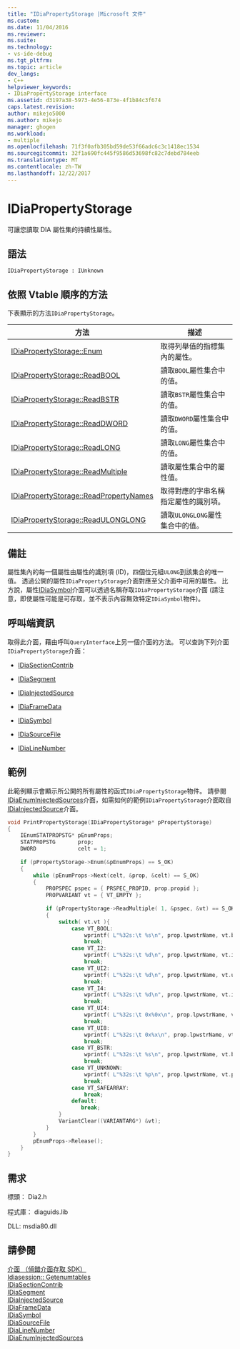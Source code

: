 ```yaml
---
title: "IDiaPropertyStorage |Microsoft 文件"
ms.custom: 
ms.date: 11/04/2016
ms.reviewer: 
ms.suite: 
ms.technology:
- vs-ide-debug
ms.tgt_pltfrm: 
ms.topic: article
dev_langs:
- C++
helpviewer_keywords:
- IDiaPropertyStorage interface
ms.assetid: d3197a38-5973-4e56-873e-4f1b84c3f674
caps.latest.revision: 
author: mikejo5000
ms.author: mikejo
manager: ghogen
ms.workload:
- multiple
ms.openlocfilehash: 71f3f0afb305bd59de53f66adc6c3c1418ec1534
ms.sourcegitcommit: 32f1a690fc445f9586d53698fc82c7debd784eeb
ms.translationtype: MT
ms.contentlocale: zh-TW
ms.lasthandoff: 12/22/2017
---
```

# <a name="idiapropertystorage"></a>IDiaPropertyStorage
可讓您讀取 DIA 屬性集的持續性屬性。  
  
## <a name="syntax"></a>語法  
  
```  
IDiaPropertyStorage : IUnknown  
```  
  
## <a name="methods-in-vtable-order"></a>依照 Vtable 順序的方法  
 下表顯示的方法`IDiaPropertyStorage`。  
  
|方法|描述|  
|------------|-----------------|  
|[IDiaPropertyStorage::Enum](../../debugger/debug-interface-access/idiapropertystorage-enum.md)|取得列舉值的指標集內的屬性。|  
|[IDiaPropertyStorage::ReadBOOL](../../debugger/debug-interface-access/idiapropertystorage-readbool.md)|讀取`BOOL`屬性集合中的值。|  
|[IDiaPropertyStorage::ReadBSTR](../../debugger/debug-interface-access/idiapropertystorage-readbstr.md)|讀取`BSTR`屬性集合中的值。|  
|[IDiaPropertyStorage::ReadDWORD](../../debugger/debug-interface-access/idiapropertystorage-readdword.md)|讀取`DWORD`屬性集合中的值。|  
|[IDiaPropertyStorage::ReadLONG](../../debugger/debug-interface-access/idiapropertystorage-readlong.md)|讀取`LONG`屬性集合中的值。|  
|[IDiaPropertyStorage::ReadMultiple](../../debugger/debug-interface-access/idiapropertystorage-readmultiple.md)|讀取屬性集合中的屬性值。|  
|[IDiaPropertyStorage::ReadPropertyNames](../../debugger/debug-interface-access/idiapropertystorage-readpropertynames.md)|取得對應的字串名稱指定屬性的識別項。|  
|[IDiaPropertyStorage::ReadULONGLONG](../../debugger/debug-interface-access/idiapropertystorage-readulonglong.md)|讀取`ULONGLONG`屬性集合中的值。|  
  
## <a name="remarks"></a>備註  
 屬性集內的每一個屬性由屬性的識別項 (ID)，四個位元組`ULONG`到該集合的唯一值。 透過公開的屬性`IDiaPropertyStorage`介面對應至父介面中可用的屬性。 比方說，屬性[IDiaSymbol](../../debugger/debug-interface-access/idiasymbol.md)介面可以透過名稱存取`IDiaPropertyStorage`介面 (請注意，即使屬性可能是可存取，並不表示內容無效特定`IDiaSymbol`物件)。  
  
## <a name="notes-for-callers"></a>呼叫端資訊  
 取得此介面，藉由呼叫`QueryInterface`上另一個介面的方法。 可以查詢下列介面`IDiaPropertyStorage`介面：  
  
-   [IDiaSectionContrib](../../debugger/debug-interface-access/idiasectioncontrib.md)  
  
-   [IDiaSegment](../../debugger/debug-interface-access/idiasegment.md)  
  
-   [IDiaInjectedSource](../../debugger/debug-interface-access/idiainjectedsource.md)  
  
-   [IDiaFrameData](../../debugger/debug-interface-access/idiaframedata.md)  
  
-   [IDiaSymbol](../../debugger/debug-interface-access/idiasymbol.md)  
  
-   [IDiaSourceFile](../../debugger/debug-interface-access/idiasourcefile.md)  
  
-   [IDiaLineNumber](../../debugger/debug-interface-access/idialinenumber.md)  
  
## <a name="example"></a>範例  
 此範例顯示會顯示所公開的所有屬性的函式`IDiaPropertyStorage`物件。 請參閱[IDiaEnumInjectedSources](../../debugger/debug-interface-access/idiaenuminjectedsources.md)介面，如需如何的範例`IDiaPropertyStorage`介面取自[IDiaInjectedSource](../../debugger/debug-interface-access/idiainjectedsource.md)介面。  
  
```C++  
void PrintPropertyStorage(IDiaPropertyStorage* pPropertyStorage)  
{  
    IEnumSTATPROPSTG* pEnumProps;  
    STATPROPSTG       prop;  
    DWORD             celt = 1;  
  
    if (pPropertyStorage->Enum(&pEnumProps) == S_OK)  
    {  
        while (pEnumProps->Next(celt, &prop, &celt) == S_OK)  
        {  
            PROPSPEC pspec = { PRSPEC_PROPID, prop.propid };  
            PROPVARIANT vt = { VT_EMPTY };  
  
            if (pPropertyStorage->ReadMultiple( 1, &pspec, &vt) == S_OK)  
            {  
                switch( vt.vt ){  
                    case VT_BOOL:  
                        wprintf( L"%32s:\t %s\n", prop.lpwstrName, vt.bVal ? L"true" : L"false" );  
                        break;  
                    case VT_I2:  
                        wprintf( L"%32s:\t %d\n", prop.lpwstrName, vt.iVal );  
                        break;  
                    case VT_UI2:  
                        wprintf( L"%32s:\t %d\n", prop.lpwstrName, vt.uiVal );  
                        break;  
                    case VT_I4:  
                        wprintf( L"%32s:\t %d\n", prop.lpwstrName, vt.intVal );  
                        break;  
                    case VT_UI4:  
                        wprintf( L"%32s:\t 0x%0x\n", prop.lpwstrName, vt.uintVal );  
                        break;  
                    case VT_UI8:  
                        wprintf( L"%32s:\t 0x%x\n", prop.lpwstrName, vt.uhVal.QuadPart );  
                        break;  
                    case VT_BSTR:  
                        wprintf( L"%32s:\t %s\n", prop.lpwstrName, vt.bstrVal );  
                        break;  
                    case VT_UNKNOWN:  
                        wprintf( L"%32s:\t %p\n", prop.lpwstrName, vt.punkVal );  
                        break;  
                    case VT_SAFEARRAY:  
                        break;  
                    default:  
                       break;  
                }  
                VariantClear((VARIANTARG*) &vt);  
            }  
        }  
        pEnumProps->Release();  
    }  
}  
```  
  
## <a name="requirements"></a>需求  
 標頭： Dia2.h  
  
 程式庫： diaguids.lib  
  
 DLL: msdia80.dll  
  
## <a name="see-also"></a>請參閱  
 [介面 （偵錯介面存取 SDK）](../../debugger/debug-interface-access/interfaces-debug-interface-access-sdk.md)   
 [Idiasession:: Getenumtables](../../debugger/debug-interface-access/idiasession-getenumtables.md)   
 [IDiaSectionContrib](../../debugger/debug-interface-access/idiasectioncontrib.md)   
 [IDiaSegment](../../debugger/debug-interface-access/idiasegment.md)   
 [IDiaInjectedSource](../../debugger/debug-interface-access/idiainjectedsource.md)   
 [IDiaFrameData](../../debugger/debug-interface-access/idiaframedata.md)   
 [IDiaSymbol](../../debugger/debug-interface-access/idiasymbol.md)   
 [IDiaSourceFile](../../debugger/debug-interface-access/idiasourcefile.md)   
 [IDiaLineNumber](../../debugger/debug-interface-access/idialinenumber.md)   
 [IDiaEnumInjectedSources](../../debugger/debug-interface-access/idiaenuminjectedsources.md)